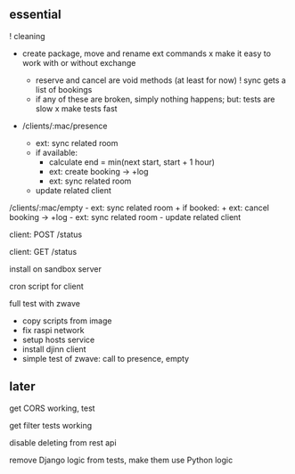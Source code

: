 essential
---------

! cleaning
+ create package, move and rename ext commands
x make it easy to work with or without exchange
    + reserve and cancel are void methods (at least for now)
    ! sync gets a list of bookings
    + if any of these are broken, simply nothing happens; but: tests are slow
    x make tests fast

+ /clients/:mac/presence
    - ext: sync related room
    + if available:
        + calculate end = min(next start, start + 1 hour)
        + ext: create booking -> +log
        - ext: sync related room
    - update related client

/clients/:mac/empty
    - ext: sync related room
    + if booked:
        + ext: cancel booking -> +log
        - ext: sync related room
    - update related client

client: POST /status

client: GET /status

install on sandbox server

cron script for client

full test with zwave
- copy scripts from image
- fix raspi network
- setup hosts service
- install djinn client
- simple test of zwave: call to presence, empty

later
-----

get CORS working, test

get filter tests working

disable deleting from rest api

remove Django logic from tests, make them use Python logic
